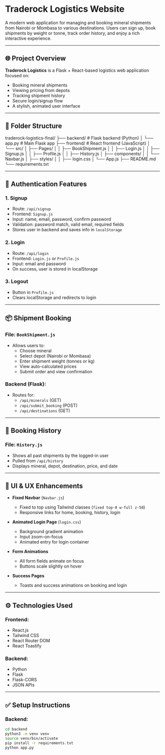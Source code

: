 # Traderock Logistics Website

A modern web application for managing and booking mineral shipments from Nairobi or Mombasa to various destinations. Users can sign up, book shipments by weight or tonne, track order history, and enjoy a rich interactive experience.

---

## 🌐 Project Overview

**Traderock Logistics** is a Flask + React-based logistics web application focused on:
- Booking mineral shipments
- Viewing pricing from depots
- Tracking shipment history
- Secure login/signup flow
- A stylish, animated user interface

---

## 📁 Folder Structure

traderock-logistics-final/
├── backend/ # Flask backend (Python)
│ └── app.py # Main Flask app
├── frontend/ # React frontend (JavaScript)
│ └── src/
│ ├── Pages/
│ │ ├── BookShipment.js
│ │ ├── Login.js
│ │ ├── Signup.js
│ │ ├── Profile.js
│ │ ├── History.js
│ ├── components/
│ │ └── Navbar.js
│ ├── styles/
│ │ ├── login.css
│ └── App.js
├── README.md
└── requirements.txt



---

## 🔐 Authentication Features

### 1. **Signup**
- Route: `/api/signup`
- Frontend: `Signup.js`
- Input: name, email, password, confirm password
- Validation: password match, valid email, required fields
- Stores user in backend and saves info in `localStorage`

### 2. **Login**
- Route: `/api/login`
- Frontend: `Login.js` or `Profile.js`
- Input: email and password
- On success, user is stored in localStorage

### 3. **Logout**
- Button in `Profile.js`
- Clears localStorage and redirects to login

---

## 📦 Shipment Booking

### File: `BookShipment.js`

- Allows users to:
  - Choose mineral
  - Select depot (Nairobi or Mombasa)
  - Enter shipment weight (tonnes or kg)
  - View auto-calculated prices
  - Submit order and view confirmation

### Backend (Flask):
- Routes for:
  - `/api/minerals` (GET)
  - `/api/submit_booking` (POST)
  - `/api/destinations` (GET)

---

## 📜 Booking History

### File: `History.js`

- Shows all past shipments by the logged-in user
- Pulled from `/api/history`
- Displays mineral, depot, destination, price, and date

---

## 🎨 UI & UX Enhancements

- **Fixed Navbar** (`Navbar.js`)  
  - Fixed to top using Tailwind classes (`fixed top-0 w-full z-50`)
  - Responsive links for home, booking, history, login

- **Animated Login Page** (`login.css`)
  - Background gradient animation
  - Input zoom-on-focus
  - Animated entry for login container

- **Form Animations**  
  - All form fields animate on focus
  - Buttons scale slightly on hover

- **Success Pages**  
  - Toasts and success animations on booking and login

---

## ⚙️ Technologies Used

### Frontend:
- React.js
- Tailwind CSS
- React Router DOM
- React Toastify

### Backend:
- Python
- Flask
- Flask-CORS
- JSON APIs

---

## ✅ Setup Instructions

### Backend:
```bash
cd backend
python3 -m venv venv
source venv/bin/activate
pip install -r requirements.txt
python app.py

